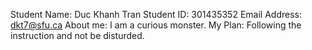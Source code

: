 Student Name: Duc Khanh Tran
Student ID: 301435352
Email Address: dkt7@sfu.ca
About me: I am a curious monster.
My Plan: Following the instruction and not be disturded.